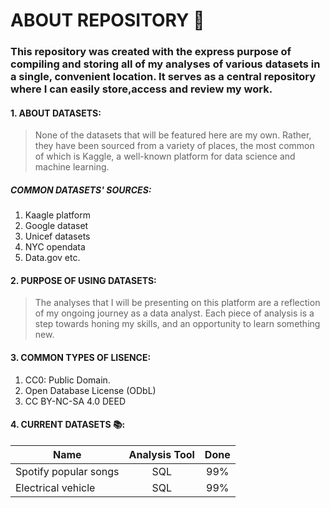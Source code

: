 # ABOUT REPOSITORY :file_folder:

### This repository was created with the express purpose of compiling and storing all of my analyses of various datasets in a single, convenient location. It serves as a central repository where I can easily store,access and review my work.

#### 1. ABOUT DATASETS:
 > None of the datasets that will be featured here are my own. Rather, they have been sourced from a variety of places, the most common of which is Kaggle, a well-known platform for data science and machine learning.

 ##### COMMON DATASETS' SOURCES:
 1. Kaagle platform
 2. Google dataset
 3. Unicef datasets
 4. NYC opendata
 5. Data.gov etc.  

#### 2. PURPOSE OF USING DATASETS:
> The analyses that I will be presenting on this platform are a reflection of my ongoing journey as a data analyst.
> Each piece of analysis is a step towards honing my skills, and an opportunity to learn something new.

#### 3. COMMON TYPES OF LISENCE:
 1. CC0: Public Domain.
 2. Open Database License (ODbL)
 3. CC BY-NC-SA 4.0 DEED 

#### 4. CURRENT DATASETS 📚:

|Name|Analysis Tool|Done|
|---------------------|:--------:|:--------:|
|Spotify popular songs| SQL| 99%|
|Electrical vehicle| SQL|99%|


